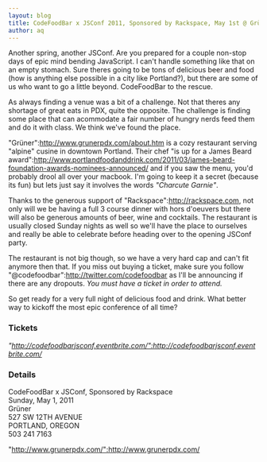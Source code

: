 ```yaml
---
layout: blog
title: CodeFoodBar x JSConf 2011, Sponsored by Rackspace, May 1st @ Grüner
author: aq
---
```

Another spring, another JSConf. Are you prepared for a couple non-stop days of epic mind bending JavaScript. I can't handle something like that on an empty stomach. Sure theres going to be tons of delicious beer and food (how is anything else possible in a city like Portland?), but there are some of us who want to go a little beyond. CodeFoodBar to the rescue. 

As always finding a venue was a bit of a challenge. Not that theres any shortage of great eats in PDX, quite the opposite. The challenge is finding some place that can acommodate a fair number of hungry nerds feed them and do it with class. We think we've found the place.

"Grüner":http://www.grunerpdx.com/about.htm is a cozy restaurant serving "alpine" cusine in downtown Portland. Their chef "is up for a James Beard award":http://www.portlandfoodanddrink.com/2011/03/james-beard-foundation-awards-nominees-announced/ and if you saw the menu, you'd probably drool all over your macbook. I'm going to keep it a secret (because its fun) but lets just say it involves the words _"Charcute Garnie"_. 

Thanks to the generous support of "Rackspace":http://rackspace.com, not only will we be having a full 3 course dinner with hors d'oeuvers but there will also be generous amounts of beer, wine and cocktails. The restaurant is usually closed Sunday nights as well so we'll have the place to ourselves and really be able to celebrate before heading over to the opening JSConf party.

The restaurant is not big though, so we have a very hard cap and can't fit anymore then that. If you miss out buying a ticket, make sure you follow "@codefoodbar":http://twitter.com/codefoodbar as I'll be announcing if there are any dropouts. *You must have a ticket in order to attend.*

So get ready for a very full night of delicious food and drink. What better way to kickoff the most epic conference of all time?

### Tickets

*"http://codefoodbarjsconf.eventbrite.com/":http://codefoodbarjsconf.eventbrite.com/*

### Details

CodeFoodBar x JSConf, Sponsored by Rackspace<br/>
Sunday, May 1, 2011<br/>
Grüner<br />
527 SW 12TH AVENUE<br/>
PORTLAND, OREGON<br/>
503 241 7163<br/>

"http://www.grunerpdx.com/":http://www.grunerpdx.com/
